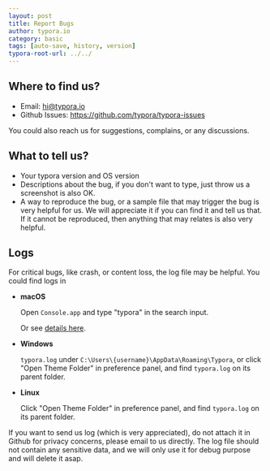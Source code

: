 ```yaml
---
layout: post
title: Report Bugs
author: typora.io
category: basic
tags: [auto-save, history, version]
typora-root-url: ../../
---
```


## Where to find us?

- Email: <hi@typora.io>
- Github Issues: https://github.com/typora/typora-issues

You could also reach us for suggestions, complains, or any discussions.

## What to tell us?

- Your typora version and OS version
- Descriptions about the bug, if you don't want to type, just throw us a screenshot is also OK.
- A way to reproduce the bug, or a sample file that may trigger the bug is very helpful for us. We will appreciate it if you can find it and tell us that. If it cannot be reproduced, then anything that may relates is also very helpful.

## Logs

For critical bugs, like crash, or content loss, the log file may be helpful. You could find logs in

- **macOS**

  Open `Console.app` and type "typora" in the search input.

  Or see [details here](/Get-Logs/).

- **Windows**

  `typora.log` under `C:\Users\{username}\AppData\Roaming\Typora`, or click "Open Theme Folder" in preference panel, and find `typora.log` on its parent folder. 

- **Linux**

  Click "Open Theme Folder" in preference panel, and find `typora.log` on its parent folder.

If you want to send us log (which is very appreciated), do not attach it in Github for privacy concerns, please email to us directly. The log file should not contain any sensitive data, and we will only use it for debug purpose and will delete it asap.